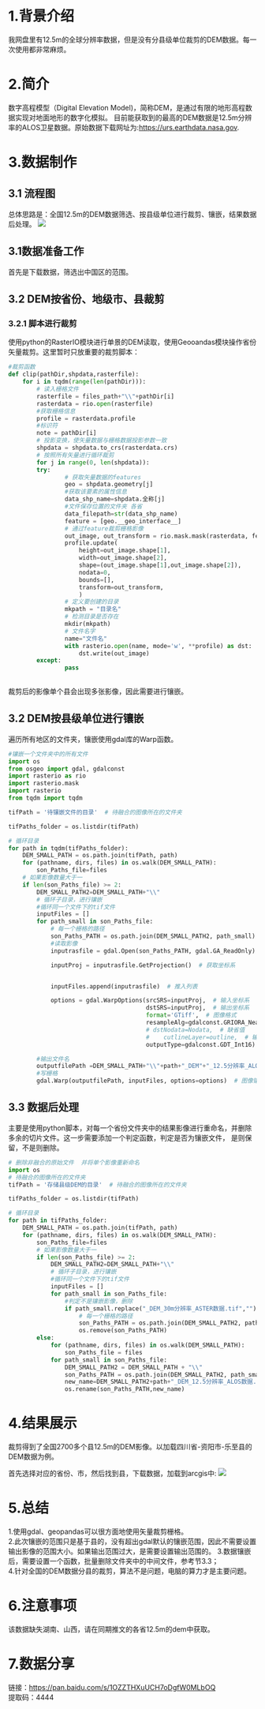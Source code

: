 # 1.背景介绍
我网盘里有12.5m的全球分辨率数据，但是没有分县级单位裁剪的DEM数据。每一次使用都非常麻烦。

# 2.简介
数字高程模型（Digital Elevation Model)，简称DEM，是通过有限的地形高程数据实现对地面地形的数字化模拟。
目前能获取到的最高的DEM数据是12.5m分辨率的ALOS卫星数据。原始数据下载网址为:https://urs.earthdata.nasa.gov.


# 3.数据制作
## 3.1 流程图
总体思路是：全国12.5m的DEM数据筛选、按县级单位进行裁剪、镶嵌，结果数据后处理。
![](https://gitee.com/kitmyfaceplease/image_upload/raw/master/img/202110031652995.png)

## 3.1数据准备工作
首先是下载数据，筛选出中国区的范围。
## 3.2 DEM按省份、地级市、县裁剪
### 3.2.1 脚本进行裁剪
使用python的RasterIO模块进行单景的DEM读取，使用Geooandas模块操作省份矢量裁剪。这里暂时只放重要的裁剪脚本：
```python
#裁剪函数
def clip(pathDir,shpdata,rasterfile):
    for i in tqdm(range(len(pathDir))):
        # 读入栅格文件
        rasterfile = files_path+"\\"+pathDir[i]
        rasterdata = rio.open(rasterfile)
        #获取栅格信息
        profile = rasterdata.profile
        #标识符
        note = pathDir[i]
        # 投影变换，使矢量数据与栅格数据投影参数一致
        shpdata = shpdata.to_crs(rasterdata.crs)
        # 按照所有矢量进行循环裁剪
        for j in range(0, len(shpdata)):
        try:
                # 获取矢量数据的features
                geo = shpdata.geometry[j]
                #获取该要素的属性信息
                data_shp_name=shpdata.全称[j]
                #文件保存位置的文件夹 各省
                data_filepath=str(data_shp_name)
                feature = [geo.__geo_interface__]
                # 通过feature裁剪栅格影像
                out_image, out_transform = rio.mask.mask(rasterdata, feature, all_touched=True, crop=True, nodata=0)
                profile.update(
                    height=out_image.shape[1],
                    width=out_image.shape[2],
                    shape=(out_image.shape[1],out_image.shape[2]),
                    nodata=0,
                    bounds=[],
                    transform=out_transform,
                    )
                # 定义要创建的目录
                mkpath = "目录名"
                # 检测目录是否存在
                mkdir(mkpath)
                # 文件名字
                name="文件名"
                with rasterio.open(name, mode='w', **profile) as dst:
                    dst.write(out_image)
        except:
                pass
                
```
裁剪后的影像单个县会出现多张影像，因此需要进行镶嵌。
## 3.2 DEM按县级单位进行镶嵌
遍历所有地区的文件夹，镶嵌使用gdal库的Warp函数。
```python
#镶嵌一个文件夹中的所有文件
import os
from osgeo import gdal, gdalconst
import rasterio as rio
import rasterio.mask
import rasterio
from tqdm import tqdm

tifPath = '待镶嵌文件的目录'  # 待融合的图像所在的文件夹

tifPaths_folder = os.listdir(tifPath)

# 循环目录
for path in tqdm(tifPaths_folder):
    DEM_SMALL_PATH = os.path.join(tifPath, path)
    for (pathname, dirs, files) in os.walk(DEM_SMALL_PATH):
        son_Paths_file=files
    # 如果影像数量大于一
    if len(son_Paths_file) >= 2:
        DEM_SMALL_PATH2=DEM_SMALL_PATH+"\\"
        # 循环子目录，进行镶嵌
        #循环同一个文件下的tif文件
        inputFiles = []
        for path_small in son_Paths_file:
            # 每一个栅格的路径
            son_Paths_PATH = os.path.join(DEM_SMALL_PATH2, path_small)
            #读取影像
            inputrasfile = gdal.Open(son_Paths_PATH, gdal.GA_ReadOnly)  # 读取影像

            inputProj = inputrasfile.GetProjection()  # 获取坐标系


            inputFiles.append(inputrasfile)  # 推入列表

            options = gdal.WarpOptions(srcSRS=inputProj,  # 输入坐标系
                                       dstSRS=inputProj,  # 输出坐标系
                                       format='GTiff',  # 图像格式
                                       resampleAlg=gdalconst.GRIORA_NearestNeighbour,  # 重采样算法，这里是双线性内插
                                       # dstNodata=Nodata,  # 缺省值
                                       #    cutlineLayer=outline,  # 输出范围，这里可以是一个外轮廓shp数据
                                       outputType=gdalconst.GDT_Int16)  # 数据类型，这里是有符号32位整型

        #输出文件名
        outputfilePath =DEM_SMALL_PATH+"\\"+path+"_DEM"+"_12.5分辨率_ALOS数据"+".tif"
        #写栅格
        gdal.Warp(outputfilePath, inputFiles, options=options)  # 图像镶嵌
```
## 3.3 数据后处理
主要是使用python脚本，对每一个省份文件夹中的结果影像进行重命名，并删除多余的切片文件。这一步需要添加一个判定函数，判定是否为镶嵌文件，
是则保留，不是则删除。
```python
# 删除非融合的原始文件  并将单个影像重新命名
import os
# 待融合的图像所在的文件夹
tifPath = '存储县级DEM的目录'  # 待融合的图像所在的文件夹

tifPaths_folder = os.listdir(tifPath)

# 循环目录
for path in tifPaths_folder:
    DEM_SMALL_PATH = os.path.join(tifPath, path)
    for (pathname, dirs, files) in os.walk(DEM_SMALL_PATH):
        son_Paths_file=files
        # 如果影像数量大于一
        if len(son_Paths_file) >= 2:
            DEM_SMALL_PATH2=DEM_SMALL_PATH+"\\"
            # 循环子目录，进行镶嵌
            #循环同一个文件下的tif文件
            inputFiles = []
            for path_small in son_Paths_file:
                #判定不是镶嵌影像，删除
                if path_small.replace("_DEM_30m分辨率_ASTER数据.tif","")!=path:
                    # 每一个栅格的路径
                    son_Paths_PATH = os.path.join(DEM_SMALL_PATH2, path_small)
                    os.remove(son_Paths_PATH)
        else:
            for (pathname, dirs, files) in os.walk(DEM_SMALL_PATH):
                son_Paths_file = files
            for path_small in son_Paths_file:
                DEM_SMALL_PATH2 = DEM_SMALL_PATH + "\\"
                son_Paths_PATH = os.path.join(DEM_SMALL_PATH2, path_small)
                new_name=DEM_SMALL_PATH2+path+"_DEM_12.5分辨率_ALOS数据.tif"
                os.rename(son_Paths_PATH,new_name)
```

# 4.结果展示
裁剪得到了全国2700多个县12.5m的DEM影像。以加载四川省-资阳市-乐至县的DEM数据为例。


首先选择对应的省份、市，然后找到县，下载数据，加载到arcgis中:
![](https://gitee.com/kitmyfaceplease/image_upload/raw/master/img/202110031848362.png)

# 5.总结
1.使用gdal、geopandas可以很方面地使用矢量裁剪栅格。  
2.此次镶嵌的范围只是基于县的，没有超出gdal默认的镶嵌范围，因此不需要设置输出影像的范围大小。如果输出范围过大，是需要设置输出范围的。
3.数据镶嵌后，需要设置一个函数，批量删除文件夹中的中间文件，参考节3.3；  
4.针对全国的DEM数据分县的裁剪，算法不是问题，电脑的算力才是主要问题。

# 6.注意事项

该数据缺失湖南、山西，请在同期推文的各省12.5m的dem中获取。

# 7.数据分享
链接：https://pan.baidu.com/s/1OZZTHXuUCH7oDgfW0MLbOQ   
提取码：4444 
